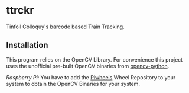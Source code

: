 # ttrckr

Tinfoil Colloquy's barcode based Train Tracking.


## Installation

This program relies on the OpenCV Library. For convenience this project uses the unofficial pre-built OpenCV binaries from [opencv-python](https://pypi.org/project/opencv-python/).

_Raspberry Pi:_ You have to add the [Piwheels](https://www.piwheels.org/) Wheel Repository to your system to obtain the OpenCV Binaries for your system.
